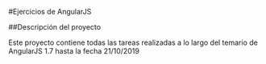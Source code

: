 #Ejercicios de AngularJS

##Descripción del proyecto

Este proyecto contiene todas las tareas realizadas a lo largo del temario de AngularJS 1.7 hasta la fecha 21/10/2019


